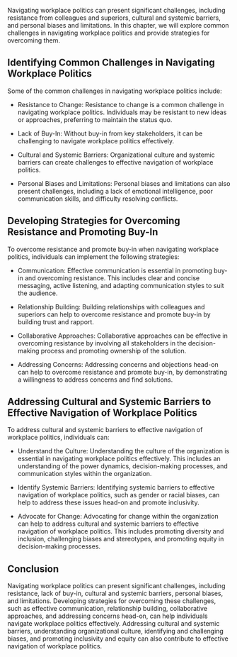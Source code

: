 
Navigating workplace politics can present significant challenges, including resistance from colleagues and superiors, cultural and systemic barriers, and personal biases and limitations. In this chapter, we will explore common challenges in navigating workplace politics and provide strategies for overcoming them.

Identifying Common Challenges in Navigating Workplace Politics
--------------------------------------------------------------

Some of the common challenges in navigating workplace politics include:

* Resistance to Change: Resistance to change is a common challenge in navigating workplace politics. Individuals may be resistant to new ideas or approaches, preferring to maintain the status quo.

* Lack of Buy-In: Without buy-in from key stakeholders, it can be challenging to navigate workplace politics effectively.

* Cultural and Systemic Barriers: Organizational culture and systemic barriers can create challenges to effective navigation of workplace politics.

* Personal Biases and Limitations: Personal biases and limitations can also present challenges, including a lack of emotional intelligence, poor communication skills, and difficulty resolving conflicts.

Developing Strategies for Overcoming Resistance and Promoting Buy-In
--------------------------------------------------------------------

To overcome resistance and promote buy-in when navigating workplace politics, individuals can implement the following strategies:

* Communication: Effective communication is essential in promoting buy-in and overcoming resistance. This includes clear and concise messaging, active listening, and adapting communication styles to suit the audience.

* Relationship Building: Building relationships with colleagues and superiors can help to overcome resistance and promote buy-in by building trust and rapport.

* Collaborative Approaches: Collaborative approaches can be effective in overcoming resistance by involving all stakeholders in the decision-making process and promoting ownership of the solution.

* Addressing Concerns: Addressing concerns and objections head-on can help to overcome resistance and promote buy-in, by demonstrating a willingness to address concerns and find solutions.

Addressing Cultural and Systemic Barriers to Effective Navigation of Workplace Politics
---------------------------------------------------------------------------------------

To address cultural and systemic barriers to effective navigation of workplace politics, individuals can:

* Understand the Culture: Understanding the culture of the organization is essential in navigating workplace politics effectively. This includes an understanding of the power dynamics, decision-making processes, and communication styles within the organization.

* Identify Systemic Barriers: Identifying systemic barriers to effective navigation of workplace politics, such as gender or racial biases, can help to address these issues head-on and promote inclusivity.

* Advocate for Change: Advocating for change within the organization can help to address cultural and systemic barriers to effective navigation of workplace politics. This includes promoting diversity and inclusion, challenging biases and stereotypes, and promoting equity in decision-making processes.

Conclusion
----------

Navigating workplace politics can present significant challenges, including resistance, lack of buy-in, cultural and systemic barriers, personal biases, and limitations. Developing strategies for overcoming these challenges, such as effective communication, relationship building, collaborative approaches, and addressing concerns head-on, can help individuals navigate workplace politics effectively. Addressing cultural and systemic barriers, understanding organizational culture, identifying and challenging biases, and promoting inclusivity and equity can also contribute to effective navigation of workplace politics.
